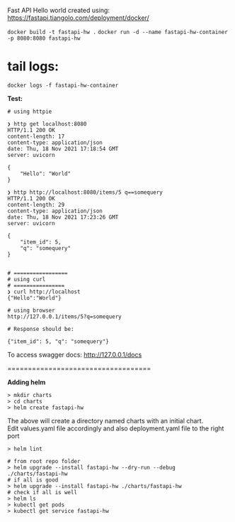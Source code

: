 Fast API Hello world created using: 
https://fastapi.tiangolo.com/deployment/docker/

`docker build -t fastapi-hw .`
`docker run -d --name fastapi-hw-container -p 8080:8080 fastapi-hw`

# tail logs: 
`docker logs -f fastapi-hw-container`

**Test:**

```
# using httpie

❯ http get localhost:8080
HTTP/1.1 200 OK
content-length: 17
content-type: application/json
date: Thu, 18 Nov 2021 17:18:54 GMT
server: uvicorn

{
    "Hello": "World"
}

❯ http http://localhost:8080/items/5 q==somequery
HTTP/1.1 200 OK
content-length: 29
content-type: application/json
date: Thu, 18 Nov 2021 17:23:26 GMT
server: uvicorn

{
    "item_id": 5,
    "q": "somequery"
}


# =================
# using curl
# ================
❯ curl http://localhost
{"Hello":"World"}

# using browser
http://127.0.0.1/items/5?q=somequery

# Response should be: 

{"item_id": 5, "q": "somequery"}
```

To access swagger docs: 
http://127.0.0.1/docs

===================================

**Adding helm**
```
> mkdir charts
> cd charts
> helm create fastapi-hw

```
The above will create a directory named charts with an initial chart.  
Edit values.yaml file accordingly and also deployment.yaml file to the right port

```
> helm lint

# from root repo folder
> helm upgrade --install fastapi-hw --dry-run --debug ./charts/fastapi-hw
# if all is good
> helm upgrade --install fastapi-hw ./charts/fastapi-hw
# check if all is well
> helm ls
> kubectl get pods
> kubectl get service fastapi-hw
```